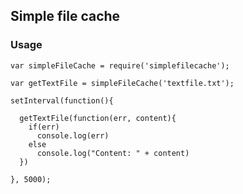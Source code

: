 ## Simple file cache

### Usage

    var simpleFileCache = require('simplefilecache');
    
    var getTextFile = simpleFileCache('textfile.txt');
    
    setInterval(function(){
    
      getTextFile(function(err, content){
        if(err)
          console.log(err)
        else
          console.log("Content: " + content)
      })
    
    }, 5000);